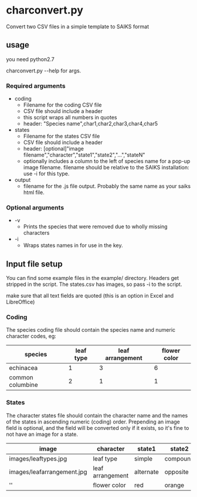 charconvert.py
==============

Convert two CSV files in a simple template to SAIKS format

## usage

you need python2.7

charconvert.py --help for args.

### Required arguments
* coding
    * Filename for the coding CSV file
    * CSV file should include a header
    * this script wraps all numbers in quotes
    * header: "Species name",char1,char2,char3,char4,char5
* states
    * Filename for the states CSV file
    * CSV file should include a header
    * header: [optional]"image filename","character","state1","state2","...","stateN" 
    * optionally includes a column to the left of species name for a pop-up image filename. filename should be relative to the SAIKS installation: use -i for this type.
* output
    * filename for the .js file output. Probably the same name as your saiks html file.

### Optional arguments
* -v
    * Prints the species that were removed due to wholly missing characters
* -i
    * Wraps states names in <divs> for use in the key.

## Input file setup

You can find some example files in the example/ directory. Headers get stripped in the script. The states.csv has images, so pass -i to the script.

make sure that all text fields are quoted (this is an option in Excel and LibreOffice)

### Coding
The species coding file should contain the species name and numeric character codes, eg:

species | leaf type | leaf arrangement | flower color
--- | --- | --- | ---- 
echinacea | 1 | 3 | 6 
common columbine | 2 | 1 | 1 

### States

The character states file should contain the character name and the names of the states in ascending numeric (coding) order. Prepending an image field is optional, and the field will be converted only if it exists, so it's fine to not have an image for a state.

image | character | state1 | state2 | state3 
--- | --- | --- | --- | ---
images/leaftypes.jpg | leaf type | simple | compound 
images/leafarrangement.jpg | leaf arrangement | alternate | opposite | basal
'' | flower color | red | orange | yellow | green | blue | purple
